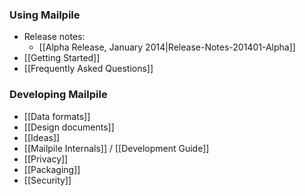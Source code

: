 ### Using Mailpile

* Release notes:
   * [[Alpha Release, January 2014|Release-Notes-201401-Alpha]]
* [[Getting Started]]
* [[Frequently Asked Questions]]

### Developing Mailpile

* [[Data formats]]
* [[Design documents]]
* [[Ideas]]
* [[Mailpile Internals]] / [[Development Guide]]
* [[Privacy]]
* [[Packaging]]
* [[Security]]